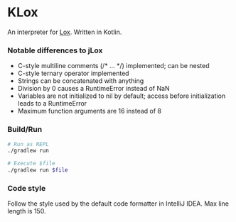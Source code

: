 # KLox

An interpreter for [Lox](http://craftinginterpreters.com). Written in
Kotlin.

### Notable differences to jLox

- C-style multiline comments (/* ... */) implemented; can be nested
- C-style ternary operator implemented
- Strings can be concatenated with anything
- Division by 0 causes a RuntimeError instead of NaN
- Variables are not initialized to nil by default; access before
  initialization leads to a RuntimeError
- Maximum function arguments are 16 instead of 8

### Build/Run

``` bash
# Run as REPL
./gradlew run

# Execute $file
./gradlew run $file
```

### Code style

Follow the style used by the default code formatter in IntelliJ IDEA.
Max line length is 150.